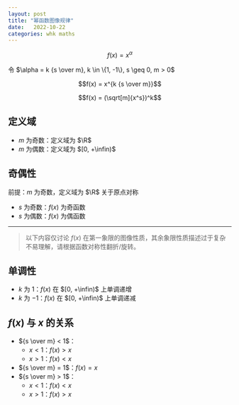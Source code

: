 ```yaml
---
layout: post
title: "幂函数图像规律"
date:   2022-10-22
categories: whk maths
---
```


$$f(x) = x^\alpha$$

令 $\alpha = k {s \over m}, k \in \{1, -1\}, s \geq 0, m > 0$

$$f(x) = x^{k {s \over m}}$$

$$f(x) = (\sqrt[m]{x^s})^k$$

## 定义域

* $m$ 为奇数：定义域为 $\R$
* $m$ 为偶数：定义域为 $[0, +\infin)$

## 奇偶性

前提：$m$ 为奇数，定义域为 $\R$ 关于原点对称

* $s$ 为奇数：$f(x)$ 为奇函数
* $s$ 为偶数：$f(x)$ 为偶函数

***

> 以下内容仅讨论 $f(x)$ 在第一象限的图像性质，其余象限性质描述过于复杂不易理解，请根据函数对称性翻折/旋转。

## 单调性

* $k$ 为 $1$：$f(x)$ 在 $[0, +\infin)$ 上单调递增
* $k$ 为 $-1$：$f(x)$ 在 $[0, +\infin)$ 上单调递减

## $f(x)$ 与 $x$ 的关系

* ${s \over m} < 1$：
    * $x < 1$：$f(x) > x$
    * $x > 1$：$f(x) < x$
* ${s \over m} = 1$：$f(x) = x$
* ${s \over m} > 1$：
    * $x < 1$：$f(x) < x$
    * $x > 1$：$f(x) > x$
